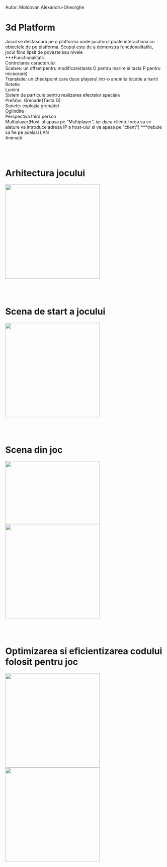 Autor: Moldovan Alexandru-Gheorghe
<h1>3d Platform</h1>
Jocul se desfasoara pe o platforma unde jucatorul poate interactiona cu obiectele de pe platforma. Scopul este de a demonstra functionalitatile, jocul fiind lipsit de poveste sau nivele 
<br>***Functionalitati:
<br> Controlarea caracterului
<br> Scalare: un offset pentru modificare(tasta O pentru marire si tasta P pentru micsorare)
<br> Translatie: un checkpoint care duce playerul intr-o anumita locatie a hartii
<br> Rotatie
<br> Lumini
<br> Sistem de particule pentru realizarea efectelor speciale
<br> Prefabs: Grenade(Tasta G)
<br> Sunete: explozia grenadei
<br> Oglindire
<br> Perspectiva third person
<br> Multiplayer(Host-ul apasa pe "Multiplayer", iar daca clientul vrea sa se alature va introduce adresa IP a host-ului si va apasa pe "client") ***trebuie sa fie pe acelasi LAN
<br> Animatii


<br><br>
<h1>Arhitectura jocului</h1>
<img src="https://github.com/Moldo22/3dGame/assets/115102799/1b021819-582f-4fa7-a41e-62ca50b11d90" width=300px>

<br><br>
<h1>Scena de start a jocului</h1>
<img src="https://github.com/Moldo22/3dGame/assets/115102799/3a236bcd-81bd-4afc-9418-6b511083e781" width=300px>

<br><br>
<h1>Scena din joc</h1>
<img src="https://github.com/Moldo22/3dGame/assets/115102799/96afb074-7345-4f87-849f-360fafcd2f41" width=300px  height=200px>
<img src="https://github.com/Moldo22/3dGame/assets/115102799/211feb27-c9d2-448c-ac42-2509ef181a80" width=300px>

<br><br>
<h1>Optimizarea si eficientizarea codului folosit pentru joc</h1>
<img src="https://github.com/Moldo22/3dGame/assets/115102799/d624d32f-84ab-4eb4-a7fe-762b0219677a" width=300px>
<img src="https://github.com/Moldo22/3dGame/assets/115102799/d99c37f1-dde4-4429-b842-c5ad0e34b716" width=300px>


